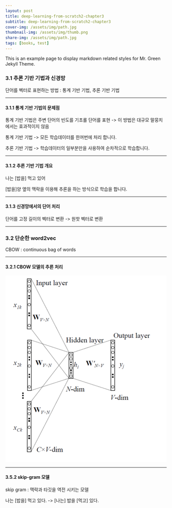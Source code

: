 ```yaml
---
layout: post
title: deep-learning-from-scratch2-chapter3
subtitle: deep-learning-from-scratch2-chapter3
cover-img: /assets/img/path.jpg
thumbnail-img: /assets/img/thumb.png
share-img: /assets/img/path.jpg
tags: [books, test]
---
```


<!-- outline-start -->

This is an example page to display markdown related styles for Mr. Green Jekyll Theme.

<!-- outline-end -->

### 3.1 추론 기반 기법과 신경망

단어를 벡터로 표현하는 방법 : 통계 기반 기법, 추론 기반 기법

***

#### 3.1.1 통계 기반 기법의 문제점

통계 기반 기법은 주변 단어의 빈도를 기초롤 단어를 표현 -> 이 방법은 대규모 말뭉치에서는 효과적이지 않음

통계 기반 기법 -> 모든 학습데이터를 한꺼번에 처리 합니다.

추론 기반 기법 -> 학습데이터의 일부분만을 사용하여 순차적으로 학습합니다.

***

#### 3.1.2 추론 기반 기법 개요

나는 [밥을] 먹고 있어 

[밥을]양 옆의 맥락을 이용해 추론을 하는 방식으로 학습을 합니다.


***

#### 3.1.3 신경망에서의 단어 처리

단어를 고정 길이의 벡터로 변환 -> 원핫 벡터로 변환

***

### 3.2 단순한 word2vec

CBOW : continuous bag of words

***

#### 3.2.1 CBOW 모델의 추론 처리 

<img src="./2023-07-09/cbow.webp">

***

#### 3.5.2 skip-gram 모델

skip gram : 맥락과 타깃을 역전 시키는 모델

나는 [밥을] 먹고 있다. -> [나는] 밥을 [먹고] 있다.
